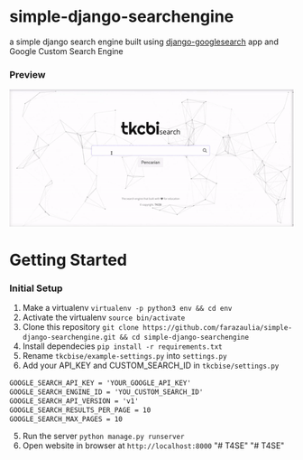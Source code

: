 # simple-django-searchengine
a simple django search engine built using [django-googlesearch](https://github.com/praekelt/django-googlesearch) app and Google Custom Search Engine

### Preview ###
<p align="center">
<img src="https://raw.githubusercontent.com/farazaulia/simple-django-searchengine/master/tkcbise.gif" alt="demo" />
</p>

# Getting Started
### Initial Setup ###
1. Make a virtualenv ``virtualenv -p python3 env && cd env``
2. Activate the virtualenv ``source bin/activate``
3. Clone this repository ``git clone https://github.com/farazaulia/simple-django-searchengine.git && cd simple-django-searchengine``
4. Install dependecies ``pip install -r requirements.txt``
5. Rename ``tkcbise/example-settings.py`` into ``settings.py``
6. Add your API_KEY and CUSTOM_SEARCH_ID in ``tkcbise/settings.py``
```
GOOGLE_SEARCH_API_KEY = 'YOUR_GOOGLE_API_KEY'
GOOGLE_SEARCH_ENGINE_ID = 'YOU_CUSTOM_SEARCH_ID'
GOOGLE_SEARCH_API_VERSION = 'v1'
GOOGLE_SEARCH_RESULTS_PER_PAGE = 10
GOOGLE_SEARCH_MAX_PAGES = 10
```
5. Run the server ``python manage.py runserver``
6. Open website in browser at ``http://localhost:8000``
"# T4SE" 
"# T4SE" 
